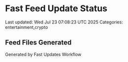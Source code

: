 # Fast Feed Update Status
Last updated: Wed Jul 23 07:08:23 UTC 2025
Categories: entertainment,crypto

## Feed Files Generated

Generated by Fast Updates Workflow
